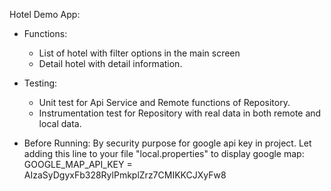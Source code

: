 Hotel Demo App:
- Functions:
    + List of hotel with filter options in the main screen
    + Detail hotel with detail information.
    
- Testing:
    + Unit test for Api Service and Remote functions of Repository.
    + Instrumentation test for Repository with real data in both remote and local data.

- Before Running:
    By security purpose for google api key in project. Let adding this line to your file "local.properties" to display google map:
    GOOGLE_MAP_API_KEY = AIzaSyDgyxFb328RylPmkplZrz7CMIKKCJXyFw8
